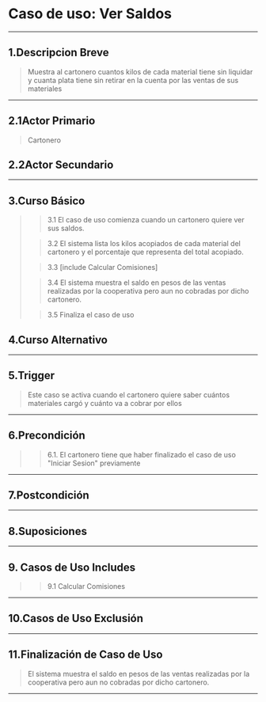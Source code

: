 # Caso de uso: Ver Saldos

***

## 1.Descripcion Breve
>Muestra al cartonero cuantos kilos de cada material tiene sin liquidar y cuanta plata tiene sin retirar en la cuenta por las ventas de sus materiales

***

## 2.1Actor Primario
> Cartonero

## 2.2Actor Secundario

***

## 3.Curso Básico
>
>>3.1 El caso de uso comienza cuando un cartonero quiere ver sus saldos.
>
>>3.2 El sistema lista los kilos acopiados de cada material del cartonero y el porcentaje que representa del total acopiado. 
>
>>3.3 [include Calcular Comisiones]
>
>>3.4 El sistema muestra el saldo en pesos de las ventas realizadas por la cooperativa pero aun no cobradas por dicho cartonero.
>
>>3.5 Finaliza el caso de uso

## 4.Curso Alternativo

***

## 5.Trigger
>Este caso se activa cuando el cartonero quiere saber cuántos materiales cargó y cuánto va a cobrar por ellos

***

## 6.Precondición
>
>>6.1. El cartonero tiene que haber finalizado el caso de uso "Iniciar Sesion" previamente

***

## 7.Postcondición

***

## 8.Suposiciones

***

## 9. Casos de Uso Includes
>
>>9.1 Calcular Comisiones

***

## 10.Casos de Uso Exclusión

 ***

## 11.Finalización de Caso de Uso
>El sistema muestra el saldo en pesos de las ventas realizadas por la cooperativa pero aun no cobradas por dicho cartonero.

***
